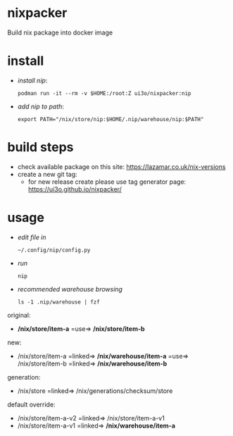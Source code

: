 # nixpacker
Build nix package into docker image

# install

* *install nip*: 
  ```
  podman run -it --rm -v $HOME:/root:Z ui3o/nixpacker:nip
  ```
* *add nip to path*: 
  ```
  export PATH="/nix/store/nip:$HOME/.nip/warehouse/nip:$PATH"
  ```


# build steps

* check available package on this site: https://lazamar.co.uk/nix-versions
* create a new git tag:
  * for new release create please use tag generator page: https://ui3o.github.io/nixpacker/

# usage

* *edit file in*
  ```
  ~/.config/nip/config.py
  ```
* *run* 
  ```
  nip
  ``` 
* *recommended warehouse browsing*
  ```
  ls -1 .nip/warehouse | fzf
  ```

original:
 * **/nix/store/item-a** =use=> **/nix/store/item-b**

new: 
 * /nix/store/item-a =linked=> **/nix/warehouse/item-a** =use=> /nix/store/item-b =linked=> **/nix/warehouse/item-b**

generation: 
 * /nix/store =linked=> /nix/generations/checksum/store

default override:
 * /nix/store/item-a-v2 =linked=> /nix/store/item-a-v1
 * /nix/store/item-a-v1 =linked=> **/nix/warehouse/item-a**




